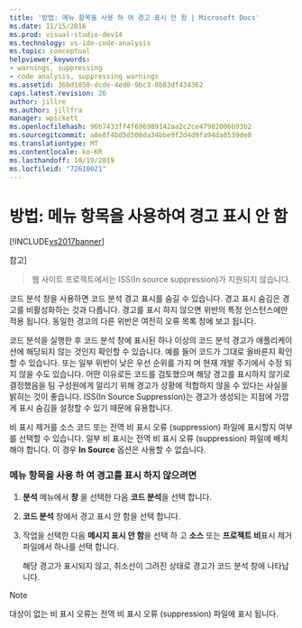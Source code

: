 ```yaml
---
title: '방법: 메뉴 항목을 사용 하 여 경고 표시 안 함 | Microsoft Docs'
ms.date: 11/15/2016
ms.prod: visual-studio-dev14
ms.technology: vs-ide-code-analysis
ms.topic: conceptual
helpviewer_keywords:
- warnings, suppressing
- code analysis, suppressing warnings
ms.assetid: 36bd1850-dcde-4ed0-9bc3-0b83df434362
caps.latest.revision: 26
author: jillre
ms.author: jillfra
manager: wpickett
ms.openlocfilehash: 96b7433ff4f696989142aa2c2ce47982006b93b2
ms.sourcegitcommit: a8e8f4bd5d508da34bbe9f2d4d9fa94da0539de0
ms.translationtype: MT
ms.contentlocale: ko-KR
ms.lasthandoff: 10/19/2019
ms.locfileid: "72610021"
---
```

# <a name="how-to-suppress-warnings-by-using-the-menu-item"></a>방법: 메뉴 항목을 사용하여 경고 표시 안 함
[!INCLUDE[vs2017banner](../includes/vs2017banner.md)]

참고]
> 웹 사이트 프로젝트에서는 ISS(In source suppression)가 지원되지 않습니다.

 코드 분석 창을 사용하면 코드 분석 경고 표시를 숨길 수 있습니다. 경고 표시 숨김은 경고를 비활성화하는 것과 다릅니다. 경고를 표시 하지 않으면 위반의 특정 인스턴스에만 적용 됩니다. 동일한 경고의 다른 위반은 여전히 오류 목록 창에 보고 됩니다.

 코드 분석을 실행한 후 코드 분석 창에 표시된 하나 이상의 코드 분석 경고가 애플리케이션에 해당되지 않는 것인지 확인할 수 있습니다. 예를 들어 코드가 그대로 올바른지 확인할 수 있습니다. 또는 일부 위반이 낮은 우선 순위를 가지 며 현재 개발 주기에서 수정 되지 않을 수도 있습니다. 어떤 이유로든 코드를 검토했으며 해당 경고를 표시하지 않기로 결정했음을 팀 구성원에게 알리기 위해 경고가 상황에 적합하지 않을 수 있다는 사실을 밝히는 것이 좋습니다. ISS(In Source Suppression)는 경고가 생성되는 지점에 가깝게 표시 숨김을 설정할 수 있기 때문에 유용합니다.

 비 표시 제거를 소스 코드 또는 전역 비 표시 오류 (suppression) 파일에 표시할지 여부를 선택할 수 있습니다. 일부 비 표시는 전역 비 표시 오류 (suppression) 파일에 배치 해야 합니다. 이 경우 **In Source** 옵션은 사용할 수 없습니다.

### <a name="to-suppress-a-warning-by-using-menu-item"></a>메뉴 항목을 사용 하 여 경고를 표시 하지 않으려면

1. **분석** 메뉴에서 **창** 을 선택한 다음 **코드 분석**을 선택 합니다.

2. **코드 분석** 창에서 경고 표시 안 함을 선택 합니다.

3. 작업을 선택한 다음 **메시지 표시 안 함**을 선택 하 고 **소스** 또는 **프로젝트 비**표시 제거 파일에서 하나를 선택 합니다.

     해당 경고가 표시되지 않고, 취소선이 그려진 상태로 경고가 코드 분석 창에 나타납니다.

> [!NOTE]
> 대상이 없는 비 표시 오류는 전역 비 표시 오류 (suppression) 파일에 표시 됩니다.

